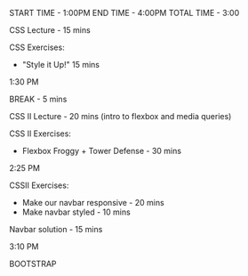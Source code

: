 START TIME - 1:00PM
END TIME - 4:00PM
TOTAL TIME - 3:00


CSS Lecture - 15 mins

CSS Exercises: 
- "Style it Up!" 15 mins

1:30 PM

BREAK - 5 mins

CSS II Lecture - 20 mins (intro to flexbox and media queries)

CSS II Exercises: 
- Flexbox Froggy + Tower Defense - 30 mins

2:25 PM

CSSII Exercises: 
- Make our navbar responsive - 20 mins
- Make navbar styled - 10 mins

Navbar solution - 15 mins

3:10 PM

BOOTSTRAP


